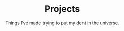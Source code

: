 ---
title: Projects
subtitle: Things I’ve made trying to put my dent in the universe.
description: I’ve worked on tons of little projects over the years but these are the ones that I’m most proud of. Many of them are open-source, so if you see something that piques your interest, check out the code and contribute.
---